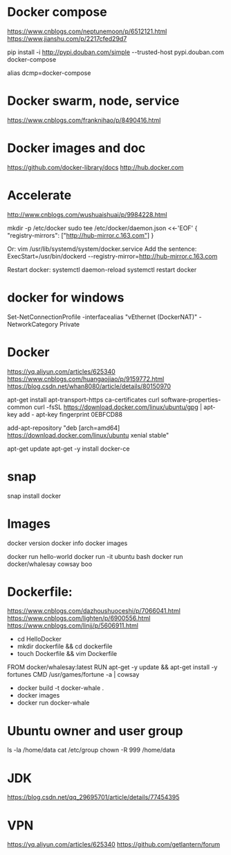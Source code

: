 # Docker compose
https://www.cnblogs.com/neptunemoon/p/6512121.html
https://www.jianshu.com/p/2217cfed29d7

pip install -i http://pypi.douban.com/simple --trusted-host pypi.douban.com docker-compose

alias dcmp=docker-compose


# Docker swarm, node, service
https://www.cnblogs.com/franknihao/p/8490416.html


# Docker images and doc
https://github.com/docker-library/docs
http://hub.docker.com


# Accelerate
http://www.cnblogs.com/wushuaishuai/p/9984228.html

mkdir -p /etc/docker
sudo tee /etc/docker/daemon.json <<-'EOF'
{
  "registry-mirrors": ["http://hub-mirror.c.163.com"]
}

Or: vim /usr/lib/systemd/system/docker.service
Add the sentence:
ExecStart=/usr/bin/dockerd --registry-mirror=http://hub-mirror.c.163.com

Restart docker:
systemctl daemon-reload
systemctl restart docker


# docker for windows
Set-NetConnectionProfile -interfacealias "vEthernet (DockerNAT)" -NetworkCategory Private


# Docker
https://yq.aliyun.com/articles/625340
https://www.cnblogs.com/huangaojiao/p/9159772.html
https://blog.csdn.net/whan8080/article/details/80150970

apt-get install apt-transport-https ca-certificates curl software-properties-common
curl -fsSL https://download.docker.com/linux/ubuntu/gpg | apt-key add -
apt-key fingerprint 0EBFCD88

add-apt-repository "deb [arch=amd64] https://download.docker.com/linux/ubuntu  xenial  stable"

apt-get update
apt-get -y install docker-ce


# snap
snap install docker


# Images
docker version
docker info
docker images

docker run hello-world
docker run -it ubuntu bash
docker run docker/whalesay cowsay boo


# Dockerfile:
https://www.cnblogs.com/dazhoushuoceshi/p/7066041.html
https://www.cnblogs.com/lighten/p/6900556.html
https://www.cnblogs.com/linjj/p/5606911.html

- cd HelloDocker
- mkdir dockerfile && cd dockerfile
- touch Dockerfile && vim Dockerfile

FROM docker/whalesay:latest
RUN apt-get -y update && apt-get install -y fortunes
CMD /usr/games/fortune -a | cowsay

- docker build -t docker-whale .
- docker images
- docker run docker-whale


# Ubuntu owner and user group
ls -la /home/data
cat /etc/group
chown -R 999 /home/data


# JDK
https://blog.csdn.net/qq_29695701/article/details/77454395


# VPN
https://yq.aliyun.com/articles/625340
https://github.com/getlantern/forum
